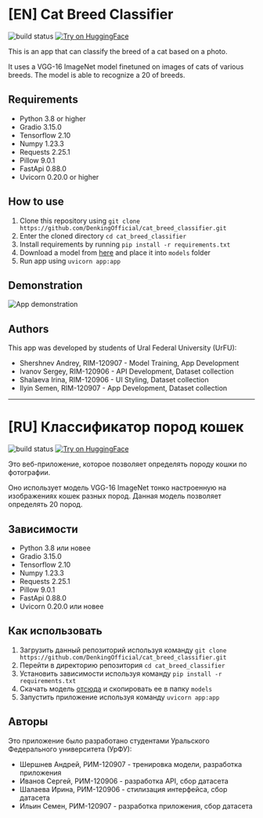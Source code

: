 # \[EN\] Cat Breed Classifier

![build status](https://img.shields.io/github/actions/workflow/status/DenkingOfficial/cat_breed_classifier/python-app.yml?style=flat-square)
[![Try on HuggingFace](https://img.shields.io/badge/%F0%9F%A4%97-Try%20on%20HuggingFace-yellow?style=flat-square)](https://huggingface.co/spaces/duuuuuuuden/cat_breed_classifier)

This is an app that can classify the breed of a cat based on a photo.

It uses a VGG-16 ImageNet model finetuned on images of cats of various breeds. The model is able to recognize a 20 of breeds.

## Requirements

- Python 3.8 or higher
- Gradio 3.15.0
- Tensorflow 2.10
- Numpy 1.23.3
- Requests 2.25.1
- Pillow 9.0.1
- FastApi 0.88.0
- Uvicorn 0.20.0 or higher

## How to use

1. Clone this repository using `git clone https://github.com/DenkingOfficial/cat_breed_classifier.git`
2. Enter the cloned directory `cd cat_breed_classifier`
3. Install requirements by running `pip install -r requirements.txt`
4. Download a model from [here](https://www.dropbox.com/s/1lzg490mon371bo/20_cat_classes_model_v2.h5) and place it into `models` folder
5. Run app using `uvicorn app:app`

## Demonstration

![App demonstration](https://user-images.githubusercontent.com/38957619/212042151-8cded892-4153-48d2-b98b-7430e0149bba.gif)

## Authors

This app was developed by students of Ural Federal University (UrFU):

- Shershnev Andrey, RIM-120907 - Model Training, App Development
- Ivanov Sergey, RIM-120906 - API Development, Dataset collection
- Shalaeva Irina, RIM-120906 - UI Styling, Dataset collection
- Ilyin Semen, RIM-120907 - App Development, Dataset collection

---

# \[RU\] Классификатор пород кошек

![build status](https://img.shields.io/github/actions/workflow/status/DenkingOfficial/cat_breed_classifier/python-app.yml?style=flat-square)
[![Try on HuggingFace](https://img.shields.io/badge/%F0%9F%A4%97-Try%20on%20HuggingFace-yellow?style=flat-square)](https://huggingface.co/spaces/duuuuuuuden/cat_breed_classifier)

Это веб-приложение, которое позволяет определять породу кошки по фотографии.

Оно использует модель VGG-16 ImageNet тонко настроенную на изображениях кошек разных пород. Данная модель позволяет определять 20 пород.

## Зависимости

- Python 3.8 или новее
- Gradio 3.15.0
- Tensorflow 2.10
- Numpy 1.23.3
- Requests 2.25.1
- Pillow 9.0.1
- FastApi 0.88.0
- Uvicorn 0.20.0 или новее

## Как использовать

1. Загрузить данный репозиторий используя команду `git clone https://github.com/DenkingOfficial/cat_breed_classifier.git`
2. Перейти в директорию репозитория `cd cat_breed_classifier`
3. Установить зависимости используя команду `pip install -r requirements.txt`
4. Скачать модель [отсюда](https://www.dropbox.com/s/1lzg490mon371bo/20_cat_classes_model_v2.h5) и скопировать ее в папку `models`
5. Запустить приложение используя команду `uvicorn app:app`

## Авторы

Это приложение было разработано студентами Уральского Федерального университета (УрФУ):

- Шершнев Андрей, РИМ-120907 - тренировка модели, разработка приложения
- Иванов Сергей, РИМ-120906 - разработка API, сбор датасета
- Шалаева Ирина, РИМ-120906 - стилизация интерфейса, сбор датасета
- Ильин Семен, РИМ-120907 - разработка приложения, сбор датасета
